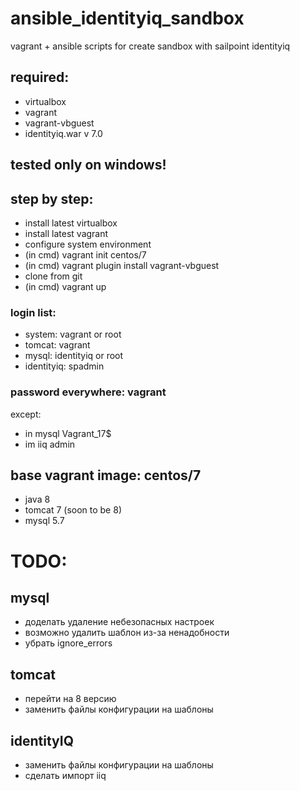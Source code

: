 # ansible_identityiq_sandbox
vagrant + ansible scripts for create sandbox with sailpoint identityiq

## required:
- virtualbox
- vagrant
- vagrant-vbguest
- identityiq.war v 7.0

## tested only on windows!

## step by step:
- install latest virtualbox
- install latest vagrant
- configure system environment
- (in cmd) vagrant init centos/7
- (in cmd) vagrant plugin install vagrant-vbguest
- clone from git
- (in cmd) vagrant up

### login list:
- system: vagrant or root
- tomcat: vagrant
- mysql: identityiq or root
- identityiq: spadmin

### password everywhere: vagrant 
except:
- in mysql Vagrant_17$
- im iiq admin

## base vagrant image: centos/7
- java 8
- tomcat 7 (soon to be 8)
- mysql 5.7

# TODO:
## mysql
- доделать удаление небезопасных настроек
- возможно удалить шаблон из-за ненадобности
- убрать ignore_errors

## tomcat
- перейти на 8 версию
- заменить файлы конфигурации на шаблоны

## identityIQ
- заменить файлы конфигурации на шаблоны
- сделать импорт iiq